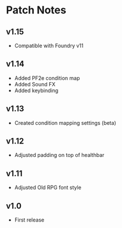 # Patch Notes

## v1.15

-   Compatible with Foundry v11

## v1.14

-   Added PF2e condition map
-   Added Sound FX
-   Added keybinding

## v1.13

-   Created condition mapping settings (beta)

## v1.12

-   Adjusted padding on top of healthbar

## v1.11

-   Adjusted Old RPG font style

## v1.0

-   First release
